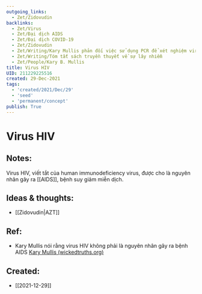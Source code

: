 ```yaml
---
outgoing_links:
  - Zet/Zidovudin
backlinks:
  - Zet/Virus
  - Zet/Đại dịch AIDS
  - Zet/Đại dịch COVID-19
  - Zet/Zidovudin
  - Zet/Writing/Kary Mullis phản đối việc sử dụng PCR để xét nghiệm virus HIV
  - Zet/Writing/Tóm tắt sách truyền thuyết về sự lây nhiễm
  - Zet/People/Kary B. Mullis
title: Virus HIV
UID: 211229225516
created: 29-Dec-2021
tags:
  - 'created/2021/Dec/29'
  - 'seed'
  - 'permanent/concept'
publish: True
---
```

# Virus HIV

## Notes:
Virus HIV, viết tắt của human immunodeficiency virus, được cho là nguyên nhân gây ra [[AIDS]], bệnh suy giảm miễn dịch.

## Ideas & thoughts:
- [[Zidovudin|AZT]]

## Ref:
- Kary Mullis nói rằng virus HIV không phải là nguyên nhân gây ra bệnh AIDS [Kary Mullis (wickedtruths.org)](https://wickedtruths.org/en/kary-mullis/)
## Created:
- [[2021-12-29]]
